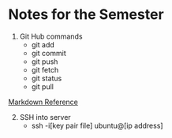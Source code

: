# Notes for the Semester

1. Git Hub commands
    - git add 
    - git commit
    - git push
    - git fetch
    - git status
    - git pull

[Markdown Reference](https://docs.github.com/en/get-started/writing-on-github/getting-started-with-writing-and-formatting-on-github/basic-writing-and-formatting-syntax)

2. SSH into server
    - ssh -i[key pair file] ubuntu@[ip address]
    
